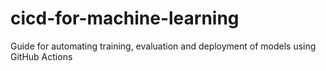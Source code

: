 # cicd-for-machine-learning
Guide for automating training, evaluation and deployment of models using GitHub Actions
